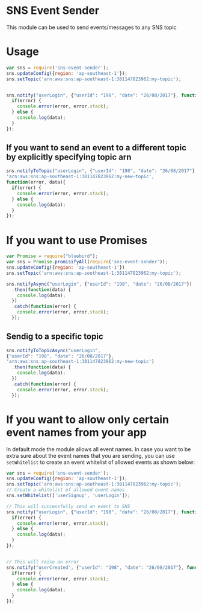 # SNS Event Sender
This module can be used to send events/messages to any SNS topic

# Usage

```javascript
var sns = require('sns-event-sender');
sns.updateConfig({region: 'ap-southeast-1'});
sns.setTopic('arn:aws:sns:ap-southeast-1:381147823962:my-topic');


sns.notify("userLogin", {"userId": "198", "date": "26/08/2017"}, function(error, data){
  if(error) {
    console.error(error, error.stack);
  } else {
    console.log(data);
  }
});
```

## If you want to send an event to a different topic by explicitly specifying topic arn
```javascript
sns.notifyToTopic("userLogin", {"userId": "198", "date": "26/08/2017"},
'arn:aws:sns:ap-southeast-1:381147823962:my-new-topic',
function(error, data){
  if(error) {
    console.error(error, error.stack);
  } else {
    console.log(data);
  }
});
```

# If you want to use Promises
```javascript
var Promise = require("bluebird");
var sns = Promise.promisifyAll(require('sns-event-sender'));
sns.updateConfig({region: 'ap-southeast-1'})
sns.setTopic('arn:aws:sns:ap-southeast-1:381147823962:my-topic');

sns.notifyAsync("userLogin", {"userId": "198", "date": "26/08/2017"})
  .then(function(data) {
    console.log(data);
  })
  .catch(function(error) {
    console.error(error, error.stack);
  });
```

## Sendig to a specific topic
```javascript
sns.notifyToTopicAsync("userLogin",
{"userId": "198", "date": "26/08/2017"},
'arn:aws:sns:ap-southeast-1:381147823962:my-new-topic')
  .then(function(data) {
    console.log(data);
  })
  .catch(function(error) {
    console.error(error, error.stack);
  });
```

# If you want to allow only certain event names from your app
In default mode the module allows all event names. In case you want to be extra sure about the event names that you are sending, you can use `setWhitelist` to create an event whitelist of allowed events as shown below:

```javascript
var sns = require('sns-event-sender');
sns.updateConfig({region: 'ap-southeast-1'});
sns.setTopic('arn:aws:sns:ap-southeast-1:381147823962:my-topic');
// Create a whitelist of allowed event names
sns.setWhitelist(['userSignup', 'userLogin']);

// This will successfully send an event to SNS
sns.notify("userLogin", {"userId": "198", "date": "26/08/2017"}, function(error, data){
  if(error) {
    console.error(error, error.stack);
  } else {
    console.log(data);
  }
});


// This will raise an error
sns.notify("userCreated", {"userId": "198", "date": "26/08/2017"}, function(error, data){
  if(error) {
    console.error(error, error.stack);
  } else {
    console.log(data);
  }
});
```
